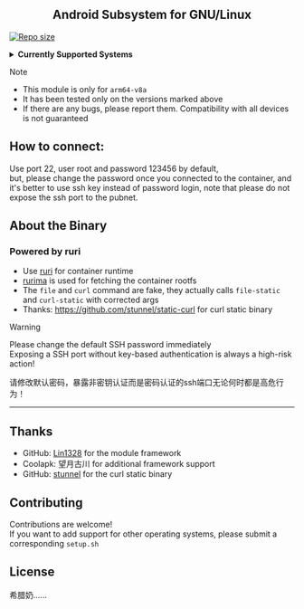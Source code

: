 <h2 align="center">Android Subsystem for GNU/Linux</h2>

[![Repo size](https://img.shields.io/github/repo-size/lin1328/asl?logo=github&logoColor=white)](https://github.com/lin1328/asl)

<details>
<summary><strong>Currently Supported Systems</strong></summary>

- archlinux
  - `current`
- alpine
  - 3.20
  - `edge`
- centos
  - `9-Stream`
- debian
  - `bookworm`
  - bullseye
  - buster
  - trixie
- ubuntu
  - focal
  - `jammy`
  - noble
  - `oracular`

</details>

> [!NOTE]
> - This module is only for `arm64-v8a`
> - It has been tested only on the versions marked above
> - If there are any bugs, please report them. Compatibility with all devices is not guaranteed
## How to connect:
Use port 22, user root and password 123456 by default,          
but, please change the password once you connected to the container, and it's better to use ssh key instead of password login, note that please do not expose the ssh port to the pubnet.       
## About the Binary

### Powered by ruri

- Use [ruri](https://github.com/Moe-hacker/ruri) for container runtime
- [rurima](https://github.com/Moe-hacker/rurima) is used for fetching the container rootfs
- The `file` and `curl` command are fake, they actually calls `file-static` and `curl-static` with corrected args
- Thanks: https://github.com/stunnel/static-curl for curl static binary

> [!WARNING]
> Please change the default SSH password immediately  
> Exposing a SSH port without key-based authentication is always a high-risk action!
>
> 请修改默认密码，暴露非密钥认证而是密码认证的ssh端口无论何时都是高危行为！

---

## Thanks

- GitHub: [Lin1328](https://github.com/Lin1328) for the module framework
- Coolapk: 望月古川 for additional framework support
- GitHub: [stunnel](https://github.com/stunnel) for the curl static binary

## Contributing

Contributions are welcome!  
If you want to add support for other operating systems, please submit a corresponding `setup.sh`

## License

希腊奶......
